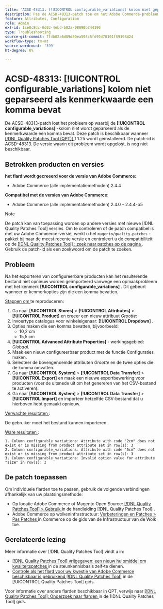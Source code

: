 ```yaml
---
title: 'ACSD-48313: [!UICONTROL configurable_variations] kolom niet geparseerd als kenmerkwaarde een komma bevat'
description: Pas de ACSD-48313-patch toe om het Adobe Commerce-probleem op te lossen waarbij de [!UICONTROL configurable_variations] -kolom niet wordt geparseerd als de kenmerkwaarde een komma bevat.
feature: Attributes, Configuration
role: Admin
exl-id: 1ce0c8dc-0d03-4ebd-b02a-08090b244190
type: Troubleshooting
source-git-commit: 7fdb02a6d89d50ea593c5fd99d78101f89198424
workflow-type: tm+mt
source-wordcount: '399'
ht-degree: 0%

---
```


# ACSD-48313: **[!UICONTROL configurable_variations]** kolom niet geparseerd als kenmerkwaarde een komma bevat

De ACSD-48313-patch lost het probleem op waarbij de **[!UICONTROL configurable_variations]** -kolom niet wordt geparseerd als de kenmerkwaarde een komma bevat. Deze patch is beschikbaar wanneer [[!DNL Quality Patches Tool (QPT)] ](https://experienceleague.adobe.com/en/docs/commerce-operations/tools/quality-patches-tool/quality-patches-tool-to-self-serve-quality-patches) 1.1.25 wordt geïnstalleerd. De patch-id is ACSD-48313. De versie waarin dit probleem wordt opgelost, is nog niet beschikbaar.

## Betrokken producten en versies

**het flard wordt gecreeerd voor de versie van Adobe Commerce:**
* Adobe Commerce (alle implementatiemethoden) 2.4.4

**Compatibel met de versies van Adobe Commerce:**
* Adobe Commerce (alle implementatiemethoden) 2.4.0 - 2.4.4-p5

>[!NOTE]
>
>De patch kan van toepassing worden op andere versies met nieuwe [!DNL Quality Patches Tool] versies. Om te controleren of de patch compatibel is met uw Adobe Commerce-versie, werkt u het `magento/quality-patches` -pakket bij naar de meest recente versie en controleert u de compatibiliteit op de [[!DNL Quality Patches Tool] : zoek naar patches op de pagina ](https://experienceleague.adobe.com/tools/commerce-quality-patches/index.html) . Gebruik de patch-id als een zoekwoord om de patch te zoeken.

## Probleem

Na het exporteren van configureerbare producten kan het resulterende bestand niet opnieuw worden geïmporteerd vanwege een opmaakprobleem met het kenmerk **[!UICONTROL configurable_variations]** . Dit gebeurt wanneer er kenmerkopties zijn die een komma bevatten.

<u> Stappen om </u> te reproduceren:

1. Ga naar **[!UICONTROL Stores]** > **[!UICONTROL Attributes]** > **[!UICONTROL Product]** en creeer een nieuw attribuut _Grootte_:
1. Invoertype catalogus voor winkeleigenaar: **[!UICONTROL Dropdown]** .
1. Opties maken die een komma bevatten, bijvoorbeeld:
   * 10,2 cm
   * 15,5 cm
1. **[!UICONTROL Advanced Attribute Properties]** - werkingsgebied: _Globaal_.
1. Maak een nieuw configureerbaar product met de functie Configuraties maken.
1. Selecteer de bovengenoemde attributen _Grootte_ en de twee opties die de komma omvatten.
1. Ga naar **[!UICONTROL System]** > **[!UICONTROL Data Transfer]** > **[!UICONTROL Export]** en maak een nieuwe exportbewerking voor producten (voer de uitsnede uit om het genereren van het CSV-bestand te activeren).
1. Ga naar **[!UICONTROL System]** > **[!UICONTROL Data Transfer]** > **[!UICONTROL Import]** en importeer hetzelfde CSV-bestand dat u hierboven hebt gemaakt opnieuw.

<u> Verwachte resultaten </u>:

De gebruiker moet het bestand kunnen importeren.

<u> Ware resultaten </u>:

```
1. Column configurable_variations: Attribute with code "2cm" does not exist or is missing from product attribute set in row(s): 3
2. Column configurable_variations: Attribute with code "5cm" does not exist or is missing from product attribute set in row(s): 3
3. Column configurable_variations: Invalid option value for attribute "size" in row(s): 3
```

## De patch toepassen

Om individuele flarden toe te passen, gebruik de volgende verbindingen afhankelijk van uw plaatsingsmethode:

* Op locatie Adobe Commerce of Magento Open Source: [[!DNL Quality Patches Tool] > Gebruik ](/help/tools/quality-patches-tool/usage.md) in de handleiding [!DNL Quality Patches Tool] .
* Adobe Commerce op wolkeninfrastructuur: [ Verbeteringen en Patches > Pas Patches ](https://experienceleague.adobe.com/docs/commerce-cloud-service/user-guide/develop/upgrade/apply-patches.html) in Commerce op de gids van de Infrastructuur van de Wolk toe.


## Gerelateerde lezing

Meer informatie over [!DNL Quality Patches Tool] vindt u in:

* [[!DNL Quality Patches Tool]  vrijgegeven: een nieuw hulpmiddel om kwaliteitspatches ](https://experienceleague.adobe.com/en/docs/commerce-operations/tools/quality-patches-tool/quality-patches-tool-to-self-serve-quality-patches) in de steunkennisbasis zelf-te dienen.
* [ Controle als het flard voor uw kwestie van Adobe Commerce beschikbaar is gebruikend  [!DNL Quality Patches Tool]](/help/tools/quality-patches-tool/patches-available-in-qpt/check-patch-for-magento-issue-with-magento-quality-patches.md) in de [!UICONTROL Quality Patches Tool] gids.


Voor informatie over andere flarden beschikbaar in QPT, verwijs naar [[!DNL Quality Patches Tool]: Onderzoek naar flarden ](https://experienceleague.adobe.com/tools/commerce-quality-patches/index.html) in de [!DNL Quality Patches Tool] gids.
